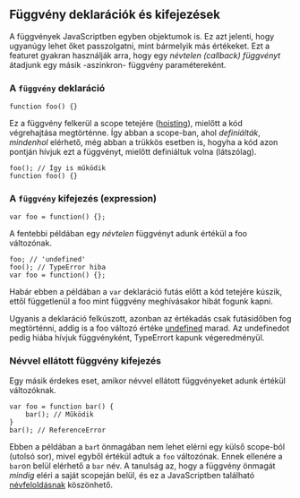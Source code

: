 ﻿## Függvény deklarációk és kifejezések

A függvények JavaScriptben egyben objektumok is. Ez azt jelenti, hogy
ugyanúgy lehet őket passzolgatni, mint bármelyik más értékeket. Ezt a featuret
gyakran használják arra, hogy egy *névtelen (callback) függvényt* átadjunk 
egy másik -aszinkron- függvény paramétereként.

### A `függvény` deklaráció

    function foo() {}
	
Ez a függvény felkerül a scope tetejére ([hoisting](#function.scopes)), mielőtt a kód végrehajtása megtörténne. Így abban a scope-ban, ahol *definiálták*, *mindenhol* elérhető, 
még abban a trükkös esetben is, hogyha a kód azon pontján hívjuk ezt a függvényt, mielőtt
definiáltuk volna (látszólag).

    foo(); // Így is működik
    function foo() {}

### A `függvény` kifejezés (expression)

    var foo = function() {};

A fentebbi példában egy *névtelen* függvényt adunk értékül a foo változónak. 

    foo; // 'undefined'
    foo(); // TypeError hiba
    var foo = function() {};

Habár ebben a példában a `var` deklaráció futás előtt a kód tetejére kúszik,
ettől függetlenül a foo mint függvény meghívásakor hibát fogunk kapni.

Ugyanis a deklaráció felkúszott, azonban az értékadás csak futásidőben fog megtörténni,
addig is a foo változó értéke [undefined](#core.undefined) marad. Az undefinedot pedig hiába hívjuk függvényként, TypeErrort kapunk végeredményül.

### Névvel ellátott függvény kifejezés

Egy másik érdekes eset, amikor névvel ellátott függvényeket adunk értékül változóknak.

    var foo = function bar() {
        bar(); // Működik
    }
    bar(); // ReferenceError

Ebben a példában a `bar`t önmagában nem lehet elérni egy külső scope-ból (utolsó sor), 
mivel egyből értékül adtuk a `foo` változónak. Ennek ellenére a `bar`on belül elérhető
a `bar` név. A tanulság az, hogy a függvény önmagát *mindig* eléri a saját scopeján belül, és ez a JavaScriptben található [névfeloldásnak](#function.scopes) köszönhető.


